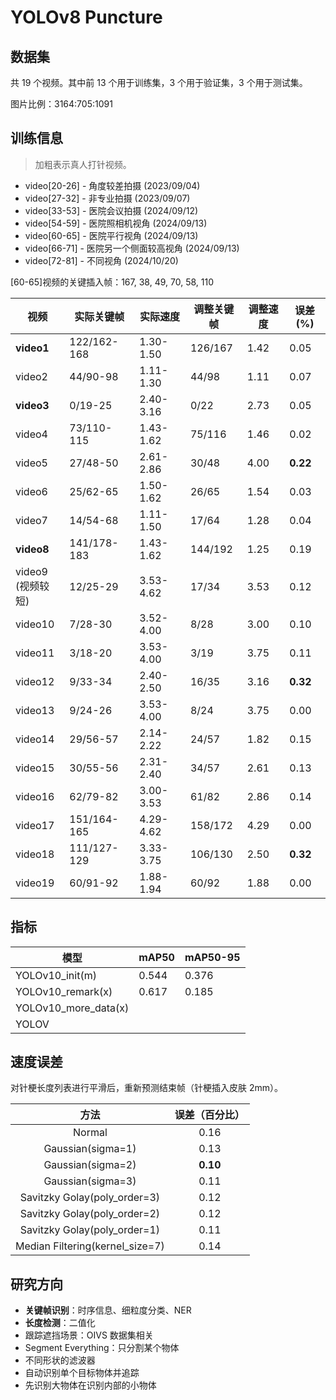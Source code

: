 # YOLOv8 Puncture

## 数据集

共 19 个视频。其中前 13 个用于训练集，3 个用于验证集，3 个用于测试集。

图片比例：3164:705:1091

## 训练信息

> 加粗表示真人打针视频。

- video\[20-26] - 角度较差拍摄 (2023/09/04)
- video\[27-32] - 非专业拍摄 (2023/09/07)
- video\[33-53] - 医院会议拍摄 (2024/09/12)
- video\[54-59] - 医院照相机视角 (2024/09/13)
- video\[60-65] - 医院平行视角 (2024/09/13)
- video\[66-71] - 医院另一个侧面较高视角 (2024/09/13)
- video\[72-81] - 不同视角 (2024/10/20)

[60-65]视频的关键插入帧：167, 38, 49, 70, 58, 110

| 视频               | 实际关键帧       | 实际速度      | 调整关键帧   | 调整速度 | 误差(%)    |         
|------------------|-------------|-----------|---------|------|----------|
| **video1**       | 122/162-168 | 1.30-1.50 | 126/167 | 1.42 | 0.05     |
| video2           | 44/90-98    | 1.11-1.30 | 44/98   | 1.11 | 0.07     |
| **video3**       | 0/19-25     | 2.40-3.16 | 0/22    | 2.73 | 0.05     |
| video4           | 73/110-115  | 1.43-1.62 | 75/116  | 1.46 | 0.02     |
| video5           | 27/48-50    | 2.61-2.86 | 30/48   | 4.00 | **0.22** |
| video6           | 25/62-65    | 1.50-1.62 | 26/65   | 1.54 | 0.03     |
| video7           | 14/54-68    | 1.11-1.50 | 17/64   | 1.28 | 0.04     |
| **video8**       | 141/178-183 | 1.43-1.62 | 144/192 | 1.25 | 0.19     |
| video9<br>(视频较短) | 12/25-29    | 3.53-4.62 | 17/34   | 3.53 | 0.12     |
| video10          | 7/28-30     | 3.52-4.00 | 8/28    | 3.00 | 0.10     |
| video11          | 3/18-20     | 3.53-4.00 | 3/19    | 3.75 | 0.11     |
| video12          | 9/33-34     | 2.40-2.50 | 16/35   | 3.16 | **0.32** | 
| video13          | 9/24-26     | 3.53-4.00 | 8/24    | 3.75 | 0.00     |
| video14          | 29/56-57    | 2.14-2.22 | 24/57   | 1.82 | 0.15     |
| video15          | 30/55-56    | 2.31-2.40 | 34/57   | 2.61 | 0.13     |
| video16          | 62/79-82    | 3.00-3.53 | 61/82   | 2.86 | 0.14     |
| video17          | 151/164-165 | 4.29-4.62 | 158/172 | 4.29 | 0.00     |
| video18          | 111/127-129 | 3.33-3.75 | 106/130 | 2.50 | **0.32** |
| video19          | 60/91-92    | 1.88-1.94 | 60/92   | 1.88 | 0.00     |

## 指标

| 模型                   | mAP50 | mAP50-95 |
|----------------------|-------|----------|
| YOLOv10_init(m)      | 0.544 | 0.376    |
| YOLOv10_remark(x)    | 0.617 | 0.185    |
| YOLOv10_more_data(x) |       |          |
| YOLOV                |       |          |

## 速度误差

对针梗长度列表进行平滑后，重新预测结束帧（针梗插入皮肤 2mm）。

|               方法                | 误差（百分比）  |
|:-------------------------------:|:--------:|
|             Normal              |   0.16   |
|        Gaussian(sigma=1)        |   0.13   | 
|        Gaussian(sigma=2)        | **0.10** | 
|        Gaussian(sigma=3)        |   0.11   | 
|  Savitzky Golay(poly_order=3)   |   0.12   |
|  Savitzky Golay(poly_order=2)   |   0.12   |
|  Savitzky Golay(poly_order=1)   |   0.11   |
| Median Filtering(kernel_size=7) |   0.14   |

## 研究方向

- **关键帧识别**：时序信息、细粒度分类、NER
- **长度检测**：二值化
- 跟踪遮挡场景：OIVS 数据集相关
- Segment Everything：只分割某个物体
- 不同形状的滤波器
- 自动识别单个目标物体并追踪
- 先识别大物体在识别内部的小物体